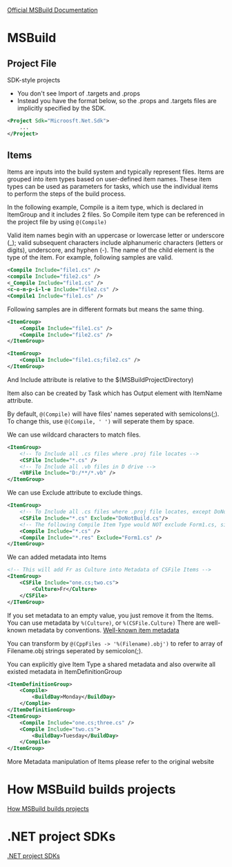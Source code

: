 [Official MSBuild Documentation](https://learn.microsoft.com/en-us/visualstudio/msbuild/msbuild?view=vs-2022)

# MSBuild
## Project File
SDK-style projects
* You don't see Import of .targets and .props 
* Instead you have the format below, so the .props and .targets files are implicitly specified by the SDK.
```xml
<Project Sdk="Microosft.Net.Sdk">
    ...
</Project>
```
## Items

Items are inputs into the build system and typically represent files. Items are grouped into item types based on user-defined item names. These item types can be used as parameters for tasks, which use the individual items to perform the steps of the build process.

In the following example, Compile is a item type, which is declared in ItemGroup and it includes 2 files. So Compile item type can be referenced in the project file by using `@(Compile)`

Valid item names begin with an uppercase or lowercase letter or underscore (_); valid subsequent characters include alphanumeric characters (letters or digits), underscore, and hyphen (-). The name of the child element is the type of the item. 
For example, following samples are valid.
```xml
<Compile Include="file1.cs" />
<compile Include="file2.cs" />
<_Compile Include="file1.cs" />
<c-o-m-p-i-l-e Include="file2.cs" />
<Compile1 Include="file1.cs" />
```
Following samples are in different formats but means the same thing.

```xml
<ItemGroup>
    <Compile Include="file1.cs" />
    <Compile Include="file2.cs" />
</ItemGroup>
```

```xml
<ItemGroup>
    <Compile Include="file1.cs;file2.cs" />
</ItemGroup>
```
And Include attribute is relative to the $(MSBuildProjectDirectory)

Item also can be created by Task which has Output element with ItemName attribute.

By default, `@(Compile)` will have files' names seperated with semicolons(;). To change this, use `@(Compile, ' ')` will seperate them by space.

We can use wildcard characters to match files.
```xml
<ItemGroup>
    <!-- To Include all .cs files where .proj file locates -->
    <CSFile Include="*.cs" />
    <!-- To Include all .vb files in D drive -->
    <VBFile Include="D:/**/*.vb" />
</ItemGroup>
```

We can use Exclude attribute to exclude things.
```xml
<ItemGroup>
    <!-- To Include all .cs files where .proj file locates, except DoNotBuild.cs -->
    <CSFile Include="*.cs" Exclude="DoNotBuild.cs"/>
    <!-- The following Compile Item Type would NOT exclude Form1.cs, since it's already added in the first line, Exclude attribute only affect current tag -->
    <Compile Include="*.cs" />
    <Compile Include="*.res" Exclude="Form1.cs" />
</ItemGroup>
```

We can added metadata into Items
```xml
<!-- This will add Fr as Culture into Metadata of CSFile Items -->
<ItemGroup>
    <CSFile Include="one.cs;two.cs">
        <Culture>Fr</Culture>
    </CSFile>
</ITemGroup>
```
If you set metadata to an empty value, you just remove it from the Items.
You can use metadata by `%(Culture)`, or `%(CSFile.Culture)`
There are well-known metadata by conventions. [Well-known item metadata](https://learn.microsoft.com/en-us/visualstudio/msbuild/msbuild-well-known-item-metadata?view=vs-2022)

You can transform by `@(CppFiles -> '%(Filename).obj')` to refer to array of Filename.obj strings seperated by semicolon(;).

You can explicitly give Item Type a shared metadata and also overwite all existed metadata in ItemDefinitionGroup
```xml
<ItemDefinitionGroup>
    <Compile>
        <BuildDay>Monday</BuildDay>
    </Complie>
</ItemDefinitionGroup>
<ItemGroup>
    <Compile Include="one.cs;three.cs" />
    <Compile Include="two.cs">
        <BuildDay>Tuesday</BuildDay>
    </Compile>
</ItemGroup>
```

More Metadata manipulation of Items please refer to the original website

# How MSBuild builds projects
[How MSBuild builds projects](https://learn.microsoft.com/en-us/visualstudio/msbuild/build-process-overview?view=vs-2022)

# .NET project SDKs
[.NET project SDKs](https://learn.microsoft.com/en-us/dotnet/core/project-sdk/overview)